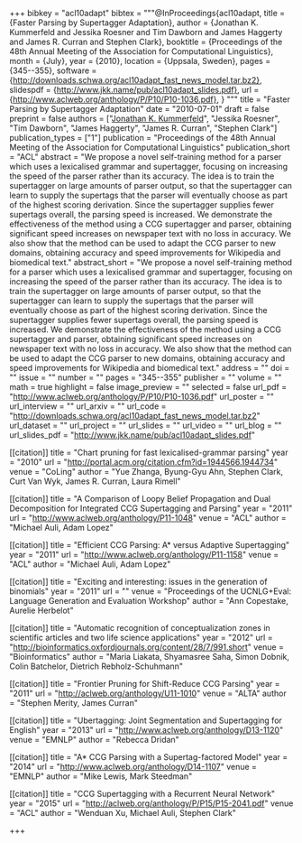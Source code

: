 +++
bibkey = "acl10adapt"
bibtex = """@InProceedings{acl10adapt,
  title     = {Faster Parsing by Supertagger Adaptation},
  author    = {Jonathan K. Kummerfeld and Jessika Roesner and Tim Dawborn and James Haggerty and James R. Curran and Stephen Clark},
  booktitle = {Proceedings of the 48th Annual Meeting of the Association for Computational Linguistics},
  month     = {July},
  year      = {2010},
  location  = {Uppsala, Sweden},
  pages     = {345--355},
  software  = {http://downloads.schwa.org/acl10adapt_fast_news_model.tar.bz2},
  slidespdf = {http://www.jkk.name/pub/acl10adapt_slides.pdf},
  url       = {http://www.aclweb.org/anthology/P/P10/P10-1036.pdf},
}
"""
title = "Faster Parsing by Supertagger Adaptation"
date = "2010-07-01"
draft = false
preprint = false
authors = ["<span style='text-decoration:underline;'>Jonathan K. Kummerfeld</span>", "Jessika Roesner", "Tim Dawborn", "James Haggerty", "James R. Curran", "Stephen Clark"]
publication_types = ["1"]
publication = "Proceedings of the 48th Annual Meeting of the Association for Computational Linguistics"
publication_short = "ACL"
abstract = "We propose a novel self-training method for a parser which uses a lexicalised grammar and supertagger, focusing on increasing the speed of the parser rather than its accuracy. The idea is to train the supertagger on large amounts of parser output, so that the supertagger can learn to supply the supertags that the parser will eventually choose as part of the highest scoring derivation. Since the supertagger supplies fewer supertags overall, the parsing speed is increased. We demonstrate the effectiveness of the method using a CCG supertagger and parser, obtaining significant speed increases on newspaper text with no loss in accuracy. We also show that the method can be used to adapt the CCG parser to new domains, obtaining accuracy and speed improvements for Wikipedia and biomedical text."
abstract_short = "We propose a novel self-training method for a parser which uses a lexicalised grammar and supertagger, focusing on increasing the speed of the parser rather than its accuracy. The idea is to train the supertagger on large amounts of parser output, so that the supertagger can learn to supply the supertags that the parser will eventually choose as part of the highest scoring derivation. Since the supertagger supplies fewer supertags overall, the parsing speed is increased. We demonstrate the effectiveness of the method using a CCG supertagger and parser, obtaining significant speed increases on newspaper text with no loss in accuracy. We also show that the method can be used to adapt the CCG parser to new domains, obtaining accuracy and speed improvements for Wikipedia and biomedical text."
address = ""
doi = ""
issue = ""
number = ""
pages = "345--355"
publisher = ""
volume = ""
math = true
highlight = false
image_preview = ""
selected = false
url_pdf = "http://www.aclweb.org/anthology/P/P10/P10-1036.pdf"
url_poster = ""
url_interview = ""
url_arxiv = ""
url_code = "http://downloads.schwa.org/acl10adapt_fast_news_model.tar.bz2"
url_dataset = ""
url_project = ""
url_slides = ""
url_video = ""
url_blog = ""
url_slides_pdf = "http://www.jkk.name/pub/acl10adapt_slides.pdf"

[[citation]]
title = "Chart pruning for fast lexicalised-grammar parsing"
year = "2010"
url = "http://portal.acm.org/citation.cfm?id=1944566.1944734"
venue = "CoLing"
author = "Yue Zhanga, Byung-Gyu Ahn, Stephen Clark, Curt Van Wyk, James R. Curran, Laura Rimell"

[[citation]]
title = "A Comparison of Loopy Belief Propagation and Dual Decomposition for Integrated CCG Supertagging and Parsing"
year = "2011"
url = "http://www.aclweb.org/anthology/P11-1048"
venue = "ACL"
author = "Michael Auli, Adam Lopez"

[[citation]]
title = "Efficient CCG Parsing: A* versus Adaptive Supertagging"
year = "2011"
url = "http://www.aclweb.org/anthology/P11-1158"
venue = "ACL"
author = "Michael Auli, Adam Lopez"

[[citation]]
title = "Exciting and interesting: issues in the generation of binomials"
year = "2011"
url = ""
venue = "Proceedings of the UCNLG+Eval: Language Generation and Evaluation Workshop"
author = "Ann Copestake, Aurelie Herbelot"

[[citation]]
title = "Automatic recognition of conceptualization zones in scientific articles and two life science applications"
year = "2012"
url = "http://bioinformatics.oxfordjournals.org/content/28/7/991.short"
venue = "Bioinformatics"
author = "Maria Liakata, Shyamasree Saha, Simon Dobnik, Colin Batchelor, Dietrich Rebholz-Schuhmann"

[[citation]]
title = "Frontier Pruning for Shift-Reduce CCG Parsing"
year = "2011"
url = "http://aclweb.org/anthology/U11-1010"
venue = "ALTA"
author = "Stephen Merity, James Curran"

[[citation]]
title = "Ubertagging: Joint Segmentation and Supertagging for English"
year = "2013"
url = "http://www.aclweb.org/anthology/D13-1120"
venue = "EMNLP"
author = "Rebecca Dridan"

[[citation]]
title = "A* CCG Parsing with a Supertag-factored Model"
year = "2014"
url = "http://www.aclweb.org/anthology/D14-1107"
venue = "EMNLP"
author = "Mike Lewis, Mark Steedman"

[[citation]]
title = "CCG Supertagging with a Recurrent Neural Network"
year = "2015"
url = "http://aclweb.org/anthology/P/P15/P15-2041.pdf"
venue = "ACL"
author = "Wenduan Xu, Michael Auli, Stephen Clark"


+++